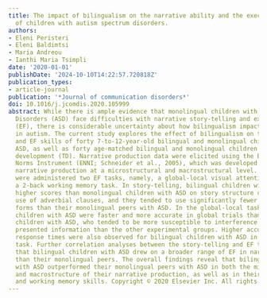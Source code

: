 ```yaml
---
title: The impact of bilingualism on the narrative ability and the executive functions
  of children with autism spectrum disorders.
authors:
- Eleni Peristeri
- Eleni Baldimtsi
- Maria Andreou
- Ianthi Maria Tsimpli
date: '2020-01-01'
publishDate: '2024-10-10T14:22:57.720818Z'
publication_types:
- article-journal
publication: '*Journal of communication disorders*'
doi: 10.1016/j.jcomdis.2020.105999
abstract: While there is ample evidence that monolingual children with Autism Spectrum
  Disorders (ASD) face difficulties with narrative story-telling and executive functions
  (EF), there is considerable uncertainty about how bilingualism impacts these skills
  in autism. The current study explores the effect of bilingualism on the narrative
  and EF skills of forty 7-to-12-year-old bilingual and monolingual children with
  ASD, as well as forty age-matched bilingual and monolingual children of typical
  development (TD). Narrative production data were elicited using the Edmonton Narrative
  Norms Instrument (ENNI; Schneider et al., 2005), which was developed to measure
  narrative production at a microstructural and macrostructural level. The same children
  were administered two EF tasks, namely, a global-local visual attention task and
  a 2-back working memory task. In story-telling, bilingual children with ASD achieved
  higher scores than monolingual children with ASD on story structure complexity and
  use of adverbial clauses, and they tended to use significantly fewer ambiguous referential
  forms than their monolingual peers with ASD. In the global-local task, bilingual
  children with ASD were faster and more accurate in global trials than monolingual
  children with ASD, who tended to be more susceptible to interference from locally
  presented information than the other experimental groups. Higher accuracy and faster
  response times were also observed for bilingual children with ASD in the 2-back
  task. Further correlation analyses between the story-telling and EF tasks revealed
  that bilingual children with ASD drew on a broader range of EF in narrative production
  than their monolingual peers. The overall findings reveal that bilingual children
  with ASD outperformed their monolingual peers with ASD in both the microstructure
  and macrostructure of their narrative production, as well as in their visual attention
  and working memory skills. Copyright © 2020 Elsevier Inc. All rights reserved.
---
```

